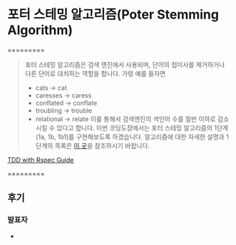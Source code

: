 # 포터 스테밍 알고리즘(Poter Stemming Algorithm)
=========

> 포터 스테밍 알고리즘은 검색 엔진에서 사용되며, 단어의 접미사를 제거하거나 다른 단어로 대치하는 역할을 합니다. 가령 예를 들자면
> * cats → cat
> * caresses → caress
> * conflated → conflate
> * troubling → trouble
> * relational → relate
> 이를 통해서 검색엔진의 색인어 수를 절반 이하로 감소시킬 수 있다고 합니다.
> 이번 코딩도장에서는 포터 스테밍 알고리즘의 1단계(1a, 1b, 1b1)를 구현해보도록 하겠습니다. 알고리즘에 대한 자세한 설명과 1단계의 목록은 [이 곳](http://sokum.tistory.com/25)을 참조하시기 바랍니다.

[TDD with Rspec Guide](https://github.com/parkeugene/playground)

=========
## 후기

### 발표자
* 
